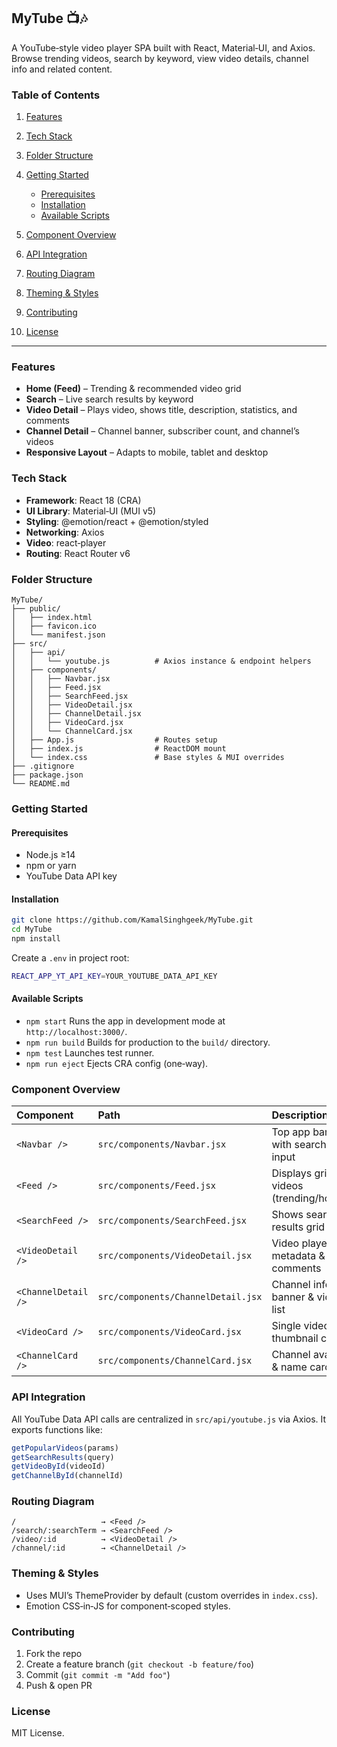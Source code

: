 ## MyTube 📺🎶

A YouTube‑style video player SPA built with React, Material‑UI, and Axios. Browse trending videos, search by keyword, view video details, channel info and related content.

### Table of Contents

1. [Features](#features-1)
2. [Tech Stack](#tech-stack-1)
3. [Folder Structure](#folder-structure-1)
4. [Getting Started](#getting-started-1)

   * [Prerequisites](#prerequisites-1)
   * [Installation](#installation-1)
   * [Available Scripts](#available-scripts-1)
5. [Component Overview](#component-overview-1)
6. [API Integration](#api-integration)
7. [Routing Diagram](#routing-diagram)
8. [Theming & Styles](#theming--styles)
9. [Contributing](#contributing-1)
10. [License](#license-1)

---

### Features

* **Home (Feed)** – Trending & recommended video grid
* **Search** – Live search results by keyword
* **Video Detail** – Plays video, shows title, description, statistics, and comments
* **Channel Detail** – Channel banner, subscriber count, and channel’s videos
* **Responsive Layout** – Adapts to mobile, tablet and desktop

### Tech Stack

* **Framework**: React 18 (CRA)
* **UI Library**: Material‑UI (MUI v5)
* **Styling**: @emotion/react + @emotion/styled
* **Networking**: Axios
* **Video**: react‑player
* **Routing**: React Router v6

### Folder Structure

```
MyTube/
├── public/
│   ├── index.html
│   ├── favicon.ico
│   └── manifest.json
├── src/
│   ├── api/
│   │   └── youtube.js          # Axios instance & endpoint helpers
│   ├── components/
│   │   ├── Navbar.jsx
│   │   ├── Feed.jsx
│   │   ├── SearchFeed.jsx
│   │   ├── VideoDetail.jsx
│   │   ├── ChannelDetail.jsx
│   │   ├── VideoCard.jsx
│   │   └── ChannelCard.jsx
│   ├── App.js                  # Routes setup
│   ├── index.js                # ReactDOM mount
│   └── index.css               # Base styles & MUI overrides
├── .gitignore
├── package.json
└── README.md
```

### Getting Started

#### Prerequisites

* Node.js ≥14
* npm or yarn
* YouTube Data API key

#### Installation

```bash
git clone https://github.com/KamalSinghgeek/MyTube.git
cd MyTube
npm install
```

Create a `.env` in project root:

```bash
REACT_APP_YT_API_KEY=YOUR_YOUTUBE_DATA_API_KEY
```

#### Available Scripts

* `npm start`
  Runs the app in development mode at `http://localhost:3000/`.
* `npm run build`
  Builds for production to the `build/` directory.
* `npm test`
  Launches test runner.
* `npm run eject`
  Ejects CRA config (one‑way).

### Component Overview

| Component           | Path                               | Description                             |
| :------------------ | :--------------------------------- | :-------------------------------------- |
| `<Navbar />`        | `src/components/Navbar.jsx`        | Top app bar with search input           |
| `<Feed />`          | `src/components/Feed.jsx`          | Displays grid of videos (trending/home) |
| `<SearchFeed />`    | `src/components/SearchFeed.jsx`    | Shows search results grid               |
| `<VideoDetail />`   | `src/components/VideoDetail.jsx`   | Video player, metadata & comments       |
| `<ChannelDetail />` | `src/components/ChannelDetail.jsx` | Channel info banner & video list        |
| `<VideoCard />`     | `src/components/VideoCard.jsx`     | Single video thumbnail card             |
| `<ChannelCard />`   | `src/components/ChannelCard.jsx`   | Channel avatar & name card              |

### API Integration

All YouTube Data API calls are centralized in `src/api/youtube.js` via Axios. It exports functions like:

```js
getPopularVideos(params)
getSearchResults(query)
getVideoById(videoId)
getChannelById(channelId)
```

### Routing Diagram

```
/                   → <Feed />
/search/:searchTerm → <SearchFeed />
/video/:id          → <VideoDetail />
/channel/:id        → <ChannelDetail />
```

### Theming & Styles

* Uses MUI’s ThemeProvider by default (custom overrides in `index.css`).
* Emotion CSS‑in‑JS for component‑scoped styles.

### Contributing

1. Fork the repo
2. Create a feature branch (`git checkout -b feature/foo`)
3. Commit (`git commit -m "Add foo"`)
4. Push & open PR

### License

MIT License.
